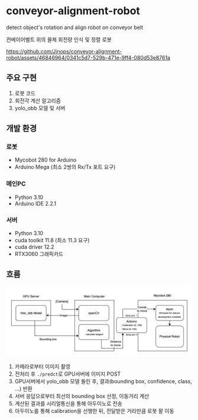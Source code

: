 # conveyor-alignment-robot

detect object's rotation and align robot on conveyor belt

컨베이어벨트 위의 물체 회전량 인식 및 정렬 로봇


https://github.com/Jinops/conveyor-alignment-robot/assets/46846964/0341c5d7-529b-471e-9ff4-080d53e8761a

## 주요 구현
1. 로봇 코드
2. 회전각 계산 알고리즘
3. yolo_obb 모델 및 서버

## 개발 환경
### 로봇
- Mycobot 280 for Arduino
- Arduino Mega (최소 2쌍의 Rx/Tx 포트 요구)

### 메인PC
- Python 3.10
- Arduino IDE 2.2.1

### 서버
- Python 3.10
- cuda toolkit 11.8 (최소 11.3 요구)
- cuda driver 12.2
- RTX3060 그래픽카드

## 흐름

![flow diagram](./flow_diagram.png)

1. 카메라로부터 이미지 촬영
2. 전처리 후 `./predct`로 GPU서버에 이미지 POST
3. GPU서버에서 yolo_obb 모델 돌린 후, 결과(bounding box, confidence, class, ...) 반환
4. 서버 응답으로부터 최선의 bounding box 선정, 이동거리 계산
5. 계산된 결과를 시리얼통신을 통해 아두이노로 전송
6. 아두이노를 통해 calibration을 선행한 뒤, 전달받은 거리만큼 로봇 팔 이동

